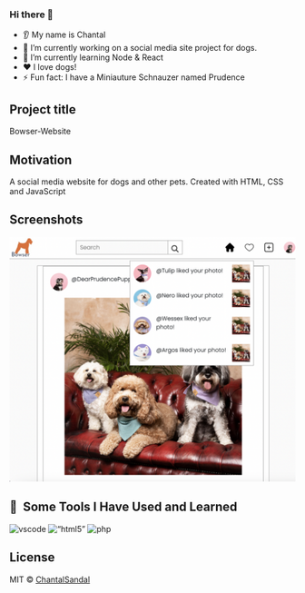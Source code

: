 ### Hi there 👋
* 👂 My name is Chantal
* 🔭 I’m currently working on a social media site project for dogs.
* 🌱 I’m currently learning Node & React
* ❤️ I love dogs!
* ⚡ Fun fact: I have a Miniauture Schnauzer named Prudence

## Project title
Bowser-Website

## Motivation
A social media website for dogs and other pets. Created with HTML, CSS and JavaScript

## Screenshots
![](Screenshot.png)


<h2> 🚀 &nbsp;Some Tools I Have Used and Learned</h2>
<p align="left">
<img src="https://cdn.jsdelivr.net/gh/devicons/devicon/icons/vscode/vscode-original.svg" alt="vscode" width="45" height="45"/>
<img src="https://cdn.jsdelivr.net/gh/devicons/devicon/icons/html5/html5-original.svg" alt=“html5” width="45" height="45"/>
<img src="https://cdn.jsdelivr.net/gh/devicons/devicon/icons/css3/css3-original.svg" alt="php" width="45" height="45"/>
</p>

## License
MIT © [ChantalSandal]()